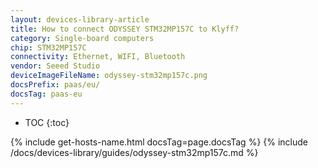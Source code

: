 ```yaml
---
layout: devices-library-article
title: How to connect ODYSSEY STM32MP157C to Klyff?
category: Single-board computers
chip: STM32MP157C
connectivity: Ethernet, WIFI, Bluetooth
vendor: Seeed Studio
deviceImageFileName: odyssey-stm32mp157c.png
docsPrefix: paas/eu/
docsTag: paas-eu
---
```



* TOC
{:toc}

{% include get-hosts-name.html docsTag=page.docsTag %}
{% include /docs/devices-library/guides/odyssey-stm32mp157c.md %}